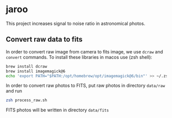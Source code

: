 # jaroo

This project increases signal to noise ratio in astronomical photos.

## Convert raw data to fits

In order to convert raw image from camera to fits
image, we use `dcraw` and `convert` commands.
To install these libraries in macos use (zsh shell):

```zsh
brew install dcraw
brew install imagemagick@6
echo 'export PATH="$PATH:/opt/homebrew/opt/imagemagick@6/bin"' >> ~/.zshrc
```

In order to convert raw photos to FITS,
put raw photos in directory `data/raw` and run

```zsh
zsh process_raw.sh
```

FITS photos will be written in directory `data/fits`
